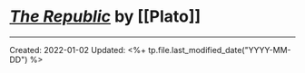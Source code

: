 
# [*The Republic*]() by [[Plato]]

---
Created: 2022-01-02
Updated: <%+ tp.file.last_modified_date("YYYY-MM-DD") %>

